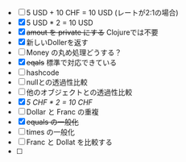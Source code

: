- [ ] 5 USD + 10 CHF = 10 USD (レートが2:1の場合)
- [x] 5 USD * 2 = 10 USD
- [x] ~~amout を private にする~~ Clojureでは不要
- [x] 新しいDollerを返す
- [ ] Money の丸め処理どうする？
- [x] ~~eqals~~ 標準で対応できている
- [ ] hashcode
- [ ] nullとの透過性比較
- [ ] 他のオブジェクトとの透過性比較
- [x] _5 CHF * 2 = 10 CHF_
- [ ] Dollar と Franc の重複
- [x] ~~equals の一般化~~
- [ ] times の一般化
- [ ] Franc と Dollat を比較する
- [ ] 